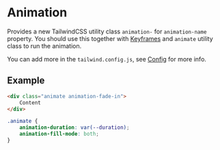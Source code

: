 # Animation
Provides a new TailwindCSS utility class `animation-` for `animation-name` property. You should use this together with [Keyframes](/docs/layout/keyframes) and `animate` utility class to run the animation.

You can add more in the `tailwind.config.js`, see [Config](/docs/config#animations) for more info.

<ViewSourceGh href="https://github.com/winduum/winduum/blob/main/src/utilities/animation.css" />

## Example
```html
<div class="animate animation-fade-in">
    Content
</div>
```
```css
.animate {
    animation-duration: var(--duration);
    animation-fill-mode: both;
}
```
